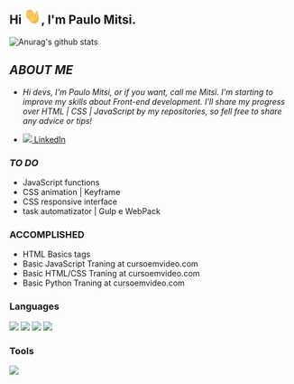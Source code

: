 ## Hi <img src="https://raw.githubusercontent.com/ABSphreak/ABSphreak/master/gifs/Hi.gif" width="30px">, I'm Paulo Mitsi.

![Anurag's github stats](https://github-readme-stats.vercel.app/api?username=PauloMitsi&theme=vue-dark&show_icons=true)

## ***ABOUT ME***
- *Hi devs, I'm Paulo Mitsi, or if you want, call me Mitsi. I'm starting to improve my skills about Front-end development. I'll share my progress over HTML | CSS | JavaScript by my repositories, so fell free to share any advice or tips!*

- <a href="www.linkedin.com/in/paulomitsi" target="_blank"><img src="https://cdn4.iconfinder.com/data/icons/social-messaging-ui-color-shapes-2-free/128/social-linkedin-circle-512.png" width="13px" > LinkedIn</a>

### *TO DO*
- JavaScript functions
- CSS animation | Keyframe
- CSS responsive interface
- task automatizator | Gulp e WebPack
 
### ACCOMPLISHED
- HTML Basics tags
- Basic JavaScript Traning at cursoemvideo.com
- Basic HTML/CSS Traning at cursoemvideo.com
- Basic Python Traning at cursoemvideo.com
 
### Languages
<img src="https://upload.wikimedia.org/wikipedia/commons/6/6a/JavaScript-logo.png" width="25px"> <img src="https://logodownload.org/wp-content/uploads/2016/10/html5-logo-8.png" width="22px"> <img src="https://cdn4.iconfinder.com/data/icons/social-media-logos-6/512/121-css3-512.png" width="26px"> <img src="https://upload.wikimedia.org/wikipedia/commons/thumb/c/c3/Python-logo-notext.svg/768px-Python-logo-notext.svg.png" width="25px">

### Tools

<img src='https://sass-lang.com/assets/img/styleguide/color-1c4aab2b.png' width="40px">
